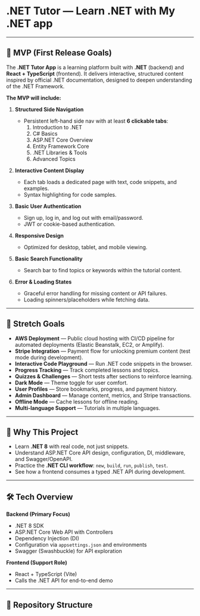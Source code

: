 # .NET Tutor — Learn .NET with My .NET app

---

## 🚀 MVP (First Release Goals)

The **.NET Tutor App** is a learning platform built with **.NET** (backend) and **React + TypeScript** (frontend).
It delivers interactive, structured content inspired by official .NET documentation, designed to deepen understanding of the .NET Framework.

**The MVP will include:**

1. **Structured Side Navigation**
   - Persistent left-hand side nav with at least **6 clickable tabs**:
     1. Introduction to .NET
     2. C# Basics
     3. ASP.NET Core Overview
     4. Entity Framework Core
     5. .NET Libraries & Tools
     6. Advanced Topics

2. **Interactive Content Display**
   - Each tab loads a dedicated page with text, code snippets, and examples.
   - Syntax highlighting for code samples.

3. **Basic User Authentication**
   - Sign up, log in, and log out with email/password.
   - JWT or cookie-based authentication.

4. **Responsive Design**
   - Optimized for desktop, tablet, and mobile viewing.

5. **Basic Search Functionality**
   - Search bar to find topics or keywords within the tutorial content.

6. **Error & Loading States**
   - Graceful error handling for missing content or API failures.
   - Loading spinners/placeholders while fetching data.

---

## 🌟 Stretch Goals

- **AWS Deployment** — Public cloud hosting with CI/CD pipeline for automated deployments (Elastic Beanstalk, EC2, or Amplify).
- **Stripe Integration** — Payment flow for unlocking premium content (test mode during development).
- **Interactive Code Playground** — Run .NET code snippets in the browser.
- **Progress Tracking** — Track completed lessons and topics.
- **Quizzes & Challenges** — Short tests after sections to reinforce learning.
- **Dark Mode** — Theme toggle for user comfort.
- **User Profiles** — Store bookmarks, progress, and payment history.
- **Admin Dashboard** — Manage content, metrics, and Stripe transactions.
- **Offline Mode** — Cache lessons for offline reading.
- **Multi-language Support** — Tutorials in multiple languages.

---

## 📌 Why This Project

- Learn **.NET 8** with real code, not just snippets.
- Understand ASP.NET Core API design, configuration, DI, middleware, and Swagger/OpenAPI.
- Practice the **.NET CLI workflow**: `new`, `build`, `run`, `publish`, `test`.
- See how a frontend consumes a typed .NET API during development.

---

## 🛠 Tech Overview

**Backend (Primary Focus)**
- .NET 8 SDK
- ASP.NET Core Web API with Controllers
- Dependency Injection (DI)
- Configuration via `appsettings.json` and environments
- Swagger (Swashbuckle) for API exploration

**Frontend (Support Role)**
- React + TypeScript (Vite)
- Calls the .NET API for end-to-end demo

---

## 📂 Repository Structure
